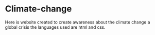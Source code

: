 # Climate-change
Here is website created to create awareness about the climate change a global crisis the languages used are html and css.
